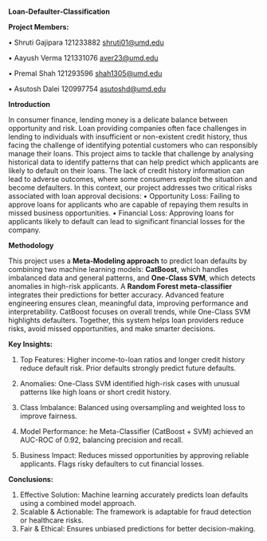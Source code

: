 
****Loan-Defaulter-Classification****

**Project Members:**

•	Shruti Gajipara 121233882 shruti01@umd.edu

•	Aayush Verma 121331076 aver23@umd.edu

•	Premal Shah 121293596  shah1305@umd.edu

•	Asutosh Dalei 120997754 asutoshd@umd.edu

**Introduction**

In consumer finance, lending money is a delicate balance between opportunity and risk. Loan providing companies often face challenges in lending to individuals with insufficient or non-existent credit history, thus facing the challenge of identifying potential customers who can responsibly manage their loans. This project aims to tackle that challenge by analysing historical data to identify patterns that can help predict which applicants are likely to default on their loans.
The lack of credit history information can lead to adverse outcomes, where some consumers exploit the situation and become defaulters. In this context, our project addresses two critical risks associated with loan approval decisions:
•	Opportunity Loss: Failing to approve loans for applicants who are capable of repaying them results in missed business opportunities.
•	Financial Loss: Approving loans for applicants likely to default can lead to significant financial losses for the company.

**Methodology**

This project uses a **Meta-Modeling approach** to predict loan defaults by combining two machine learning models: **CatBoost**, which handles imbalanced data and general patterns, and **One-Class SVM**, which detects anomalies in high-risk applicants. 
A **Random Forest meta-classifier** integrates their predictions for better accuracy. Advanced feature engineering ensures clean, meaningful data, improving performance and interpretability. CatBoost focuses on overall trends, while One-Class SVM highlights defaulters. Together, this system helps loan providers reduce risks, avoid missed opportunities, and make smarter decisions.


**Key Insights:**

1.	Top Features:
Higher income-to-loan ratios and longer credit history reduce default risk.
Prior defaults strongly predict future defaults.

2.	Anomalies:
One-Class SVM identified high-risk cases with unusual patterns like high loans or short credit history.

3.	Class Imbalance:
Balanced using oversampling and weighted loss to improve fairness.

4.	Model Performance:
he Meta-Classifier (CatBoost + SVM) achieved an AUC-ROC of 0.92, balancing precision and recall.

5.	Business Impact:
Reduces missed opportunities by approving reliable applicants.
Flags risky defaulters to cut financial losses.

**Conclusions:**

1.	Effective Solution: Machine learning accurately predicts loan defaults using a combined model approach.
2.	Scalable & Actionable: The framework is adaptable for fraud detection or healthcare risks.
3.	Fair & Ethical: Ensures unbiased predictions for better decision-making.

